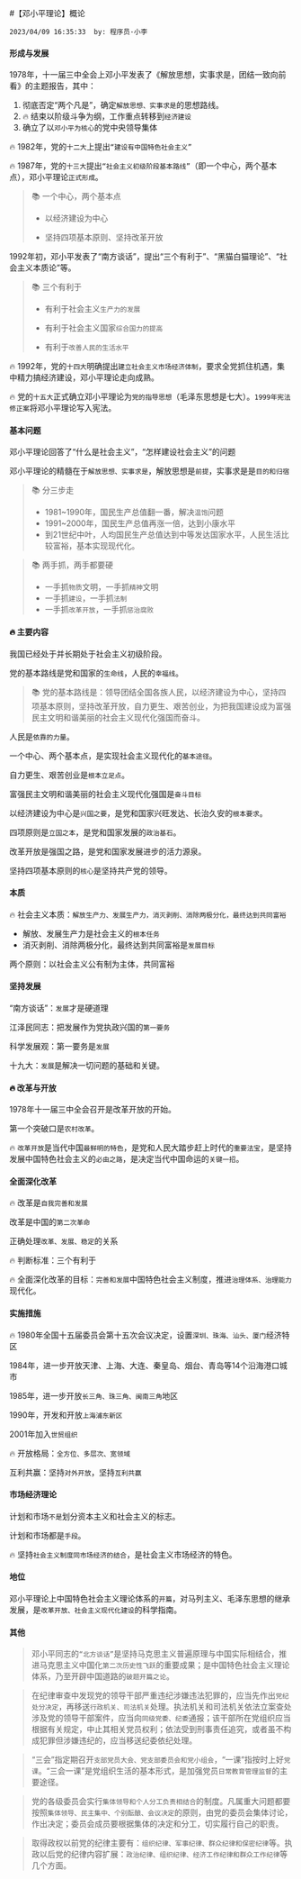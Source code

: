 #【邓小平理论】概论

`2023/04/09 16:35:33  by: 程序员·小李`

#### 形成与发展

1978年，十一届三中全会上邓小平发表了《解放思想，实事求是，团结一致向前看》的主题报告，其中：
1. 彻底否定“两个凡是”，确定`解放思想、实事求是`的思想路线。
2. 🔥 结束以阶级斗争为纲，工作重点转移到`经济建设`
3. 确立了以`邓小平为核心`的党中央领导集体

🔥 1982年，党的`十二大`上提出`“建设有中国特色社会主义”`

🔥 1987年，党的`十三大`提出`“社会主义初级阶段基本路线”`（即一个中心，两个基本点），邓小平理论`正式形成`。

> 📚 一个中心，两个基本点
>
> * 以经济建设为中心
> 
> * 坚持四项基本原则、坚持改革开放

1992年初，邓小平发表了“南方谈话”，提出“三个有利于”、“黑猫白猫理论”、“社会主义本质论”等。

> 📚 三个有利于
>
> * 有利于社会主义`生产力的发展`
>
> * 有利于社会主义国家`综合国力的提高`
>
> * 有利于`改善人民的生活水平`

🔥 1992年，党的`十四大`明确提出`建立社会主义市场经济体制`，要求全党抓住机遇，集中精力搞经济建设，邓小平理论走向成熟。

🔥 党的`十五大`正式确立邓小平理论为`党的指导思想`（毛泽东思想是七大）。`1999年宪法修正案`将邓小平理论写入宪法。


#### 基本问题

邓小平理论回答了“什么是社会主义”，“怎样建设社会主义”的问题

邓小平理论的精髓在于`解放思想、实事求是`，解放思想是`前提`，实事求是是`目的和归宿`

> 📚 分三步走
> * 1981~1990年，国民生产总值翻一番，解决`温饱`问题
> * 1991~2000年，国民生产总值再涨一倍，达到小康水平
> * 到21世纪中叶，人均国民生产总值达到中等发达国家水平，人民生活比较富裕，基本实现现代化。

> 📚 两手抓，两手都要硬
> * 一手抓`物质`文明，一手抓`精神`文明
> * 一手抓`建设`，一手抓`法制`
> * 一手抓`改革开放`，一手抓`惩治腐败`


#### 🔥 主要内容

我国已经处于并长期处于社会主义初级阶段。

党的基本路线是党和国家的`生命线`，人民的`幸福线`。

> 📚 党的基本路线是：领导团结全国各族人民，以经济建设为中心，坚持四项基本原则，坚持改革开放，自力更生、艰苦创业，为把我国建设成为富强民主文明和谐美丽的社会主义现代化强国而奋斗。

人民是`依靠的力量`。

一个中心、两个基本点，是实现社会主义现代化的`基本途径`。

自力更生、艰苦创业是`根本立足点`。

富强民主文明和谐美丽的社会主义现代化强国是`奋斗目标`

以经济建设为中心是`兴国之要`，是党和国家兴旺发达、长治久安的`根本要求`。

四项原则是`立国之本`，是党和国家发展的`政治基石`。

改革开放是强国之路，是党和国家发展进步的活力源泉。

坚持四项基本原则的`核心`是坚持共产党的领导。


#### 本质


🔥 社会主义本质：`解放生产力、发展生产力，消灭剥削、消除两极分化，最终达到共同富裕`
* 解放、发展生产力是社会主义的`根本任务`
* 消灭剥削、消除两极分化，最终达到共同富裕是`发展目标`

两个原则：以社会主义公有制为主体，共同富裕


#### 坚持发展

“南方谈话”：`发展`才是硬道理

江泽民同志：把发展作为党执政兴国的`第一要务`

科学发展观：第一要务是`发展`

十九大：`发展`是解决一切问题的基础和关键。


#### 🔥 改革与开放

1978年十一届三中全会召开是改革开放的开始。

第一个突破口是`农村改革`。

🔥 `改革开放`是当代中国`最鲜明的特色`，是党和人民大踏步赶上时代的`重要法宝`，是坚持发展中国特色社会主义的`必由之路`，是决定当代中国命运的`关键一招`。


#### 全面深化改革

🔥 改革是`自我完善和发展`

改革是中国的`第二次革命`

正确处理`改革、发展、稳定`的关系

🔥 判断标准：三个有利于

🔥 全面深化改革的目标：`完善和发展`中国特色社会主义制度，推进`治理体系、治理能力`现代化。


#### 实施措施

🔥 1980年全国十五届委员会第十五次会议决定，设置`深圳、珠海、汕头、厦门`经济特区

1984年，进一步开放天津、上海、大连、秦皇岛、烟台、青岛等14个沿海港口城市

1985年，进一步开放`长三角、珠三角、闽南三角`地区

1990年，开发和开放`上海浦东新区`

2001年加入`世贸组织`

🔥 开放格局：`全方位、多层次、宽领域`

互利共赢：坚持`对外开放`，坚持`互利共赢`


#### 市场经济理论

计划和市场`不是`划分资本主义和社会主义的标志。

计划和市场都是`手段`。

🔥 坚持`社会主义制度同市场经济的结合`，是社会主义市场经济的特色。


#### 地位

邓小平理论上中国特色社会主义理论体系的`开篇`，对马列主义、毛泽东思想的继承发展，是`改革开放、社会主义现代化建设`的科学指南。


#### 其他

> 邓小平同志的`“北方谈话”`是坚持马克思主义普遍原理与中国实际相结合，推进马克思主义中国化`第二次历史性飞跃`的重要成果；是中国特色社会主义理论体系，乃至开辟中国道路的`破题开篇之论`。

> 在纪律审查中发现党的领导干部严重违纪涉嫌违法犯罪的，应当先作出`党纪处分决定`，再移送`行政机关、司法机关`处理。执法机关和司法机关依法立案查处涉及党的领导干部案件，应当向`同级党委、纪委`通报；该干部所在党组织应当根据有关规定，中止其相关党员权利；依法受到刑事责任追究，或者虽不构成犯罪但涉嫌违纪的，应当移送纪委依纪处理。

> “三会”指定期召开`支部党员大会、党支部委员会和党小组会`，“一课”指按时上好`党课`。“三会一课”是党组织生活的基本形式，是加强党员`日常教育管理监督`的主要途径。

> 党的各级委员会实行`集体领导和个人分工负责相结合`的制度。凡属重大问题都要按照`集体领导、民主集中、个别酝酿、会议决定`的原则，由党的委员会集体讨论，作出决定；委员会成员要根据集体的决定和分工，切实履行自己的职责。

> 取得政权以前党的纪律主要有：`组织纪律、军事纪律、群众纪律和保密纪律`等。执政以后党的纪律内容扩展：`政治纪律、组织纪律、经济工作纪律和群众工作纪律`等几个方面。